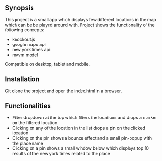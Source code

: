 ## Synopsis

This project is a small app which displays few different locations in the map which can be be played around with.
Project shows the functionality of the following concepts:
- knockout.js
- google maps api
- new york times api
- mvvm model 

Compatible on desktop, tablet and mobile.

## Installation

Git clone the project and open the index.html in a browser.

## Functionalities

- Filter dropdown at the top which filters the locations and drops a marker on the filtered location.
- Clicking on any of the location in the list drops a pin on the clicked location
- Clicking on the pin shows a bounce effect and a small pin-popup with the place name
- Clicking on a pin shows a small window below which displays top 10 results of the new york times related to the place
